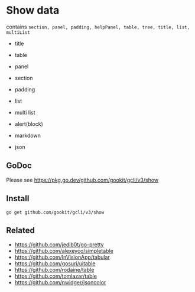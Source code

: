 # Show data

contains `section, panel, padding, helpPanel, table, tree, title, list, multiList`

- title
- table
- panel
- section
- padding
- list
- multi list
- alert(block)

- markdown
- json

## GoDoc

Please see https://pkg.go.dev/github.com/gookit/gcli/v3/show

## Install

```shell
go get github.com/gookit/gcli/v3/show
```

## Related

- https://github.com/jedib0t/go-pretty
- https://github.com/alexeyco/simpletable
- https://github.com/InVisionApp/tabular
- https://github.com/gosuri/uitable
- https://github.com/rodaine/table
- https://github.com/tomlazar/table
- https://github.com/nwidger/jsoncolor
